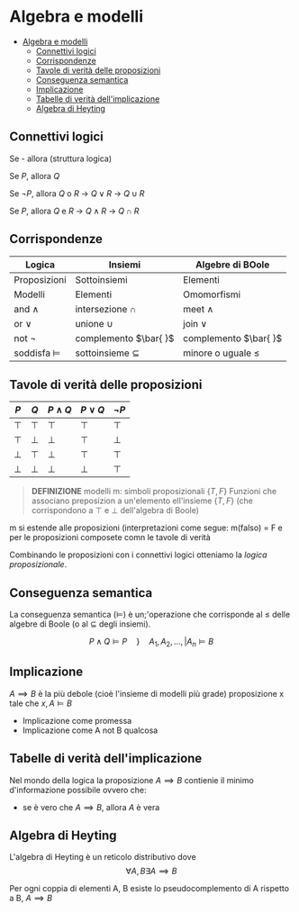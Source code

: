 # Algebra e modelli
- [Algebra e modelli](#algebra-e-modelli)
  - [Connettivi logici](#connettivi-logici)
  - [Corrispondenze](#corrispondenze)
  - [Tavole di verità delle proposizioni](#tavole-di-verità-delle-proposizioni)
  - [Conseguenza semantica](#conseguenza-semantica)
  - [Implicazione](#implicazione)
  - [Tabelle di verità dell'implicazione](#tabelle-di-verità-dellimplicazione)
  - [Algebra di Heyting](#algebra-di-heyting)


## Connettivi logici
Se - allora (struttura logica)

Se $P$, allora $Q$

Se $\lnot P$, allora $Q$ o $R$ -> $Q \lor R$ -> $Q \cup R$

Se $P$, allora $Q$ e $R$ -> $Q \land R$ -> $Q \cap R$ 

## Corrispondenze

| Logica             | Insiemi                  | Algebre di BOole       |
|--------------------|--------------------------|------------------------|
| Proposizioni       | Sottoinsiemi             | Elementi               |
| Modelli            | Elementi                 | Omomorfismi            |
| and $\land$        | intersezione $\cap$      | meet $\land$           |
| or $\lor$          | unione $\cup$            | join $\lor$            |
| not $\lnot$        | complemento  $\bar{ }$       | complemento $\bar{ }$     |
| soddisfa $\models$ | sottoinsieme $\subseteq$ | minore o uguale $\leq$ |


## Tavole di verità delle proposizioni
| $P$    | $Q$    | $P \land Q$ | $P \lor Q$ | $\lnot P$ |
|--------|--------|-------------|------------|-----------|
| $\top$ | $\top$ | $\top$      | $\top$     | $\top$    |
| $\top$ | $\bot$  | $\bot$      | $\top$     | $\bot$    |
| $\bot$ | $\top$ | $\bot$      | $\top$     | $\top$    |
| $\bot$ | $\bot$ | $\bot$      | $\bot$     | $\top$    |

> **DEFINIZIONE** modelli m: simboli proposizionali $\{T, F\}$
> Funzioni che associano preposizion a un'elemento ell'insieme $\{T, F\}$ (che corrispondono a $\top$ e $\bot$ dell'algebra di Boole)


m si estende alle proposizioni (interpretazioni come segue:
m(falso) = F
e per le proposizioni composete  comn le tavole di verità

Combinando le proposizioni con i connettivi logici otteniamo la *logica proposizionale*.

## Conseguenza semantica
La conseguenza semantica ($\models$) è un;'operazione che corrisponde al $\leq$ delle algebre di Boole (o al $\subseteq$ degli insiemi).

$$
P \land Q \models P \quad \} \quad A_{1}, A_{2}, \dots, |A_{n} \models B
$$


## Implicazione
$A \implies B$ è la più debole (cioè l'insieme di modelli più grade) proposizione x tale che $x, A \models B$

- Implicazione come promessa 
- Implicazione come A not B qualcosa

## Tabelle di verità dell'implicazione
Nel mondo della logica la proposizione $A \implies B$ contienie il minimo d'informazione possibile ovvero che:
- se è vero che $A \implies B$, allora $A$ è vera




## Algebra di Heyting
L'algebra di Heyting è un reticolo distributivo dove 
$$
\forall A, B \exists A \implies B
$$

Per ogni coppia di elementi A, B esiste lo pseudocomplemento di A rispetto a B, $A \implies B$
